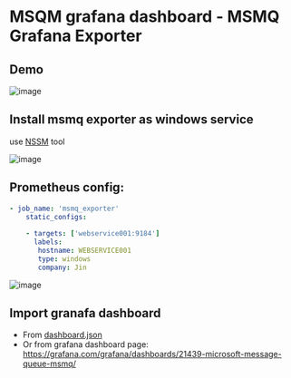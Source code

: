 # MSQM grafana dashboard - MSMQ Grafana Exporter


## Demo

![image](https://github.com/minhhungit/msmq-grafana-dashboard/assets/2279508/86e6f2af-7a6c-46d8-a680-f8a1cce937b1)


## Install msmq exporter as windows service
use [NSSM](https://nssm.cc/download) tool

![image](https://github.com/minhhungit/msmq-grafana-dashboard/assets/2279508/41b75208-40f5-49c6-ae9f-dc618ab7f36f)

## Prometheus config:
```yml
- job_name: 'msmq_exporter'
    static_configs:
    
    - targets: ['webservice001:9184'] 
      labels:
       hostname: WEBSERVICE001
       type: windows
       company: Jin
```

![image](https://github.com/minhhungit/msmq-grafana-dashboard/assets/2279508/d4df8adc-2b2a-4122-8234-9c74ac028f06)


## Import granafa dashboard
- From [dashboard.json](https://github.com/minhhungit/msmq-grafana-dashboard/blob/main/dashboard.json)
- Or from grafana dashboard page: https://grafana.com/grafana/dashboards/21439-microsoft-message-queue-msmq/

